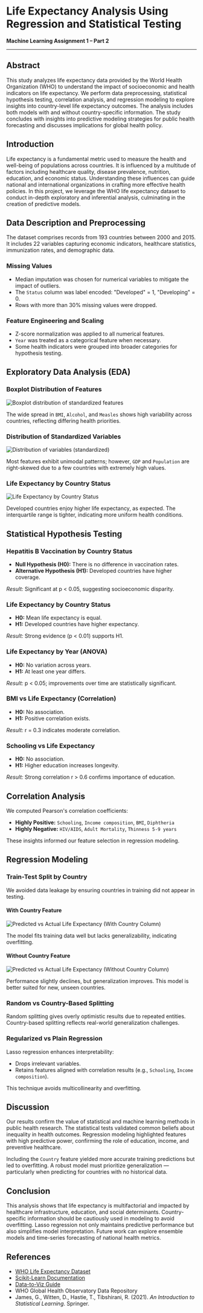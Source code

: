 
# Life Expectancy Analysis Using Regression and Statistical Testing

**Machine Learning Assignment 1 – Part 2**

---

## Abstract
This study analyzes life expectancy data provided by the World Health Organization (WHO) to understand the impact of socioeconomic and health indicators on life expectancy. We perform data preprocessing, statistical hypothesis testing, correlation analysis, and regression modeling to explore insights into country-level life expectancy outcomes. The analysis includes both models with and without country-specific information. The study concludes with insights into predictive modeling strategies for public health forecasting and discusses implications for global health policy.

## Introduction
Life expectancy is a fundamental metric used to measure the health and well-being of populations across countries. It is influenced by a multitude of factors including healthcare quality, disease prevalence, nutrition, education, and economic status. Understanding these influences can guide national and international organizations in crafting more effective health policies. In this project, we leverage the WHO life expectancy dataset to conduct in-depth exploratory and inferential analysis, culminating in the creation of predictive models.

## Data Description and Preprocessing
The dataset comprises records from 193 countries between 2000 and 2015. It includes 22 variables capturing economic indicators, healthcare statistics, immunization rates, and demographic data.

### Missing Values
- Median imputation was chosen for numerical variables to mitigate the impact of outliers.
- The `Status` column was label encoded: "Developed" = 1, "Developing" = 0.
- Rows with more than 30% missing values were dropped.

### Feature Engineering and Scaling
- Z-score normalization was applied to all numerical features.
- `Year` was treated as a categorical feature when necessary.
- Some health indicators were grouped into broader categories for hypothesis testing.

## Exploratory Data Analysis (EDA)

### Boxplot Distribution of Features
![Boxplot distribution of standardized features](output.png)

The wide spread in `BMI`, `Alcohol`, and `Measles` shows high variability across countries, reflecting differing health priorities.

### Distribution of Standardized Variables
![Distribution of variables (standardized)](output2.png)

Most features exhibit unimodal patterns; however, `GDP` and `Population` are right-skewed due to a few countries with extremely high values.

### Life Expectancy by Country Status
![Life Expectancy by Country Status](output3.png)

Developed countries enjoy higher life expectancy, as expected. The interquartile range is tighter, indicating more uniform health conditions.

## Statistical Hypothesis Testing

### Hepatitis B Vaccination by Country Status
- **Null Hypothesis (H0):** There is no difference in vaccination rates.
- **Alternative Hypothesis (H1):** Developed countries have higher coverage.

_Result:_ Significant at p < 0.05, suggesting socioeconomic disparity.

### Life Expectancy by Country Status
- **H0:** Mean life expectancy is equal.
- **H1:** Developed countries have higher expectancy.

_Result:_ Strong evidence (p < 0.01) supports H1.

### Life Expectancy by Year (ANOVA)
- **H0:** No variation across years.
- **H1:** At least one year differs.

_Result:_ p < 0.05; improvements over time are statistically significant.

### BMI vs Life Expectancy (Correlation)
- **H0:** No association.
- **H1:** Positive correlation exists.

_Result:_ r = 0.3 indicates moderate correlation.

### Schooling vs Life Expectancy
- **H0:** No association.
- **H1:** Higher education increases longevity.

_Result:_ Strong correlation r > 0.6 confirms importance of education.

## Correlation Analysis
We computed Pearson's correlation coefficients:

- **Highly Positive:** `Schooling`, `Income composition`, `BMI`, `Diphtheria`
- **Highly Negative:** `HIV/AIDS`, `Adult Mortality`, `Thinness 5-9 years`

These insights informed our feature selection in regression modeling.

## Regression Modeling

### Train-Test Split by Country
We avoided data leakage by ensuring countries in training did not appear in testing.

#### With Country Feature
![Predicted vs Actual Life Expectancy (With Country Column)](output4.png)

The model fits training data well but lacks generalizability, indicating overfitting.

#### Without Country Feature
![Predicted vs Actual Life Expectancy (Without Country Column)](output5.png)

Performance slightly declines, but generalization improves. This model is better suited for new, unseen countries.

### Random vs Country-Based Splitting
Random splitting gives overly optimistic results due to repeated entities. Country-based splitting reflects real-world generalization challenges.

### Regularized vs Plain Regression
Lasso regression enhances interpretability:
- Drops irrelevant variables.
- Retains features aligned with correlation results (e.g., `Schooling`, `Income composition`).

This technique avoids multicollinearity and overfitting.

## Discussion
Our results confirm the value of statistical and machine learning methods in public health research. The statistical tests validated common beliefs about inequality in health outcomes. Regression modeling highlighted features with high predictive power, confirming the role of education, income, and preventive healthcare.

Including the `Country` feature yielded more accurate training predictions but led to overfitting. A robust model must prioritize generalization — particularly when predicting for countries with no historical data.

## Conclusion
This analysis shows that life expectancy is multifactorial and impacted by healthcare infrastructure, education, and social determinants. Country-specific information should be cautiously used in modeling to avoid overfitting. Lasso regression not only maintains predictive performance but also simplifies model interpretation. Future work can explore ensemble models and time-series forecasting of national health metrics.

## References
- [WHO Life Expectancy Dataset](https://www.kaggle.com/datasets/kumarajarshi/life-expectancy-who)
- [Scikit-Learn Documentation](https://scikit-learn.org)
- [Data-to-Viz Guide](https://www.data-to-viz.com)
- WHO Global Health Observatory Data Repository
- James, G., Witten, D., Hastie, T., Tibshirani, R. (2021). *An Introduction to Statistical Learning*. Springer.
